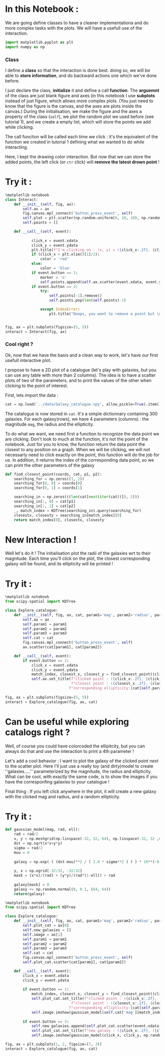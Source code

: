 # In this Notebook  : 
We are going define classes to have a cleaner implementationa and do more complex tasks with the plots.
We will have a usefull use of the interaction.


```python
import matplotlib.pyplot as plt
import numpy as np
```

###  Class
I define a **class** so that the interaction is done best. doing so, we will be able to **store information**, and do backward actions one which we've done before.

I just declare the class, **initialize** it and define a call **function**. The **arguemnt** of the class are just blank figure and axes (in this notebook I use **subplots** instead of just figure, which allows more complex plots. (You just need to know that the figure is the canvas, and the axes are plots inside the canvas.)
During the initialisation, we make the figure and the axes a property of the class (`self`), we plot the random plot we used before (see tutorial 1), and we create a empty list, which will store the points we add while clicking.

The call funciton will be called each time we click : it's the equivalent of the function we created in tutorial 1 defining what we wanted to do while interacting. 

Here, I kept the drawing color interaction. But now that we can store the added points, the left click (or `ctr` click) will **remove the latest drown point** ! 

# Try it :


```python
%matplotlib notebook
class Interact:
    def __init__(self, fig, ax):
        self.ax = ax
        fig.canvas.mpl_connect('button_press_event', self)
        self.plot = plt.scatter(np.random.uniform(0, 10, 10), np.random.uniform(0, 10, 10))
        self.points = []

    def __call__(self, event):
        
            click_x = event.xdata
            click_y = event.ydata
            plt.title(f"I'm clicking on : (x, y) = ({click_x:.2f}, {click_y:.2f})")
            if (click_x > plt.xlim()[1]/2):
                color = 'red'
            else:
                color = 'blue'
            if event.button == 1:
                marker = 'o'
                self.points.append(self.ax.scatter(event.xdata, event.ydata, marker=marker, c=color))
            if event.button == 3:
                try:
                    self.points[-1].remove()
                    self.points.pop(len(self.points)-1)

                except IndexError:
                    plt.title("Ooops, you want to remove a point but \n there is no more !")


fig, ax = plt.subplots(figsize=(5, 5))
interact = Interact(fig, ax)

```

### Cool right ?

Ok, now that we have the basis and a clean way to work, let's have our first usefull interactive plot.

I propose to have a 2D plot of a catalogue (let's play with galaxies, but you can use any table with more than 2 columns). The idea is to have a scatter plots of two of the parameters, and to print the values of the other when clicking to the point of interest.

First, lets import the data : 


```python
cat = np.load('../data/Galaxy_catalogue.npy', allow_pickle=True).item()
```

The catalogue is now stored in `cat`. It's a simple dictionnary containing 300 galaxies. For each galaxy(rows), we have 4 parameters (columns) : the magnitude `mag`, the radius and the ellipticity.

To do what we want, we need first a function to recognize the data point we are clicking. Don't look to much at the function, it's not the point of the notebook. Just for you to know, the function return the data point the closest to any position on a graph. When we will be clicking, we will not necessarly need to click exactly on the point, this function will do the job for us. In addition, it returns the index of the corresponding data point, so we can print the other parameters of the galaxy


```python
def find_closest_point(coords, cat, p1, p2):
    searching_for = np.zeros((1, 2))
    searching_for[0, 0] = coords[0]
    searching_for[0, 1] = coords[1]

    searching_in = np.zeros(((len(cat[next(iter(cat))]), 2)))
    searching_in[:, 0] = cat[p1]
    searching_in[:, 1] = cat[p2]
    _, match_index = KDTree(searching_in).query(searching_for)
    closestx, closesty = searching_in[match_index][0]
    return match_index[0], closestx, closesty
```

# New Interaction !
Well let's do it ! The initialisation plot the radii of the galaxies wrt to their magnitude. Each time you'll click on the plot, the closest corresponding galaxy will be found, and its ellipticity will be printed !

# Try it :


```python
%matplotlib notebook
from scipy.spatial import KDTree

class Explore_catalogue:
    def __init__(self, fig, ax, cat, param1='mag', param2='radius', param3='ellipticity'):
        self.ax = ax
        self.param1 = param1
        self.param2 = param2
        self.param3 = param3
        self.cat = cat
        fig.canvas.mpl_connect('button_press_event', self)
        ax.scatter(cat[param1], cat[param2])

    def __call__(self, event):
        if event.button == 1:
            click_x = event.xdata
            click_y = event.ydata
            match_index, closest_x, closest_y = find_closest_point((click_x, click_y), self.cat, self.param1, self.param2)
            self.ax.set_title(f"clicked point : ({click_x:.2f}, {click_y:.2f}) \n "+
                              f"closest point : ({closest_x:.2f}, {closest_y:.2f}) \n"+
                             f"corresponding ellipticity:{cat[self.param3][match_index]:.2f}")
            
fig, ax = plt.subplots(figsize=(5, 5))
interact = Explore_catalogue(fig, ax, cat)

```

# Can be useful while exploring catalogs right ?
Well, of course you could have colorcoded the ellipitcity, but you can always do that and use the interaction to print a 4th parameter !

Let's add a cool behavior : I want to plot the galaxy of the clicked point next to the scatter plot. Here I'll just use a really toy (and dirty)model to create ''galaxies.....'' parameterized by the magnitude, the radius and ellipticity. What can be cool, with exactly the same code, is to show the images if you have the corresponfing galaxies to your catalogue !

Final thing : If you left click anywhere in the plot, it will create a new galaxy with the clicked mag and radius, and a random ellipticity.

# Try it :


```python
def gaussian_model(mag, rad, ell):
    rad = rad/2
    x, y = np.meshgrid(np.linspace(-32, 32, 64), np.linspace(-32, 32 ,64)) 
    dst = np.sqrt(x*x+y*y) 
    sigma = rad/2
    muu = 0
    
    galaxy = np.exp(-( (dst-muu)**2 / ( 2.0 * sigma**2 ) ) ) * 10**(-0.4*(mag-23.5))
    
    y, x = np.ogrid[-32:32, -32:32]
    mask = (x*x)/(rad) + (y*y)/(rad*(1-ell)) > rad
    
    galaxy[mask] = 0
    galaxy += np.random.normal(0, 0.1, (64, 64))
    return(galaxy)
```


```python
%matplotlib notebook
from scipy.spatial import KDTree

class Explore_catalogue:
    def __init__(self, fig, ax, cat, param1='mag', param2='radius', param3='ellipticity'):
        self.plot_cat = ax[0]
        self.new_galaxies = []
        self.image = ax[1]
        self.param1 = param1
        self.param2 = param2
        self.param3 = param3
        self.cat = cat
        fig.canvas.mpl_connect('button_press_event', self)
        self.plot_cat.scatter(cat[param1], cat[param2])

    def __call__(self, event):
        click_x = event.xdata
        click_y = event.ydata
        
        if event.button == 1:
            match_index, closest_x, closest_y = find_closest_point((click_x, click_y), self.cat, self.param1, self.param2)
            self.plot_cat.set_title(f"clicked point : ({click_x:.2f}, ({click_y:.2f}) \n "+
                              f"closest point : ({closest_x:.2f}, {closest_y:.2f}) \n"+
                             f"corresponding ellipticity:{cat[self.param3][match_index]:.2f}")
            self.image.imshow(gaussian_model(self.cat['mag'][match_index], self.cat['radius'][match_index], self.cat['ellipticity'][match_index]))
        
        if event.button == 3:
            self.new_galaxies.append(self.plot_cat.scatter(event.xdata, event.ydata, marker='*', c='red'))
            self.plot_cat.set_title(f"new galaxy : ({click_x:.2f}, ({click_y:.2f}) \n")
            self.image.imshow(gaussian_model(click_x, click_y, np.random.uniform(0,1)))

fig, ax = plt.subplots(1, 2, figsize=(7, 3))
interact = Explore_catalogue(fig, ax, cat)

```


```python

```


```python

```

